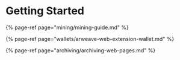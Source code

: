 # Getting Started

{% page-ref page="mining/mining-guide.md" %}

{% page-ref page="wallets/arweave-web-extension-wallet.md" %}

{% page-ref page="archiving/archiving-web-pages.md" %}




